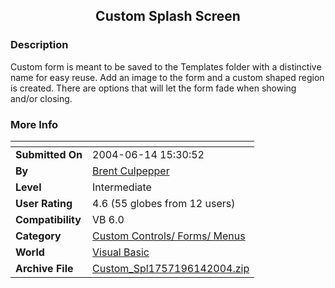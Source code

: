 ﻿<div align="center">

## Custom Splash Screen


</div>

### Description

Custom form is meant to be saved to the Templates folder with a distinctive name for easy reuse. Add an image to the form and a custom shaped region is created. There are options that will let the form fade when showing and/or closing.
 
### More Info
 


<span>             |<span>
---                |---
**Submitted On**   |2004-06-14 15:30:52
**By**             |[Brent Culpepper](https://github.com/Planet-Source-Code/PSCIndex/blob/master/ByAuthor/brent-culpepper.md)
**Level**          |Intermediate
**User Rating**    |4.6 (55 globes from 12 users)
**Compatibility**  |VB 6\.0
**Category**       |[Custom Controls/ Forms/  Menus](https://github.com/Planet-Source-Code/PSCIndex/blob/master/ByCategory/custom-controls-forms-menus__1-4.md)
**World**          |[Visual Basic](https://github.com/Planet-Source-Code/PSCIndex/blob/master/ByWorld/visual-basic.md)
**Archive File**   |[Custom\_Spl1757196142004\.zip](https://github.com/Planet-Source-Code/brent-culpepper-custom-splash-screen__1-54378/archive/master.zip)








